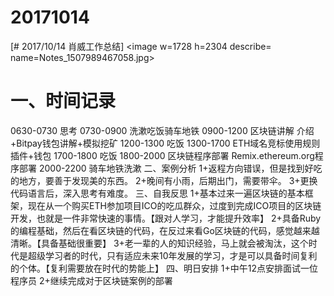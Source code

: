 # 20171014

[# 2017/10/14 肖威工作总结]
<image w=1728 h=2304 describe= name=Notes_1507989467058.jpg>
# 一、时间记录
0630-0730 思考
0730-0900 洗漱吃饭骑车地铁
0900-1200 区块链讲解
介绍+Bitpay钱包讲解+模拟挖矿
1200-1300 吃饭
1300-1700 ETH域名竞标使用规则
插件<metamask>+<myetherwalet>钱包
1700-1800 吃饭
1800-2000 区块链程序部署
Remix.ethereum.org程序部署
2000-2200 骑车地铁洗漱
二、案例分析
1+返程方向错误，但是找到好吃的地方，要善于发现美的东西。
2+晚间有小雨，后期出门，需要带伞。
3+更换代码语言后，深入思考有难度。
三、自我反思
1+基本过来一遍区块链的基本框架，现在从一个购买ETH参加项目ICO的吃瓜群众，过度到完成ICO项目的区块链开发，也就是一件非常快速的事情。【跟对人学习，才能提升效率】
2+具备Ruby的编程基础，然后在看区块链的代码，在反过来看Go区块链的代码，感觉越来越清晰。【具备基础很重要】
3+老一辈的人的知识经验，马上就会被淘汰，这个时代是超级学习者的时代，只有适应未来10年发展的学习，才是可以具备时间复利的个体。【复利需要放在时代的势能上】
四、明日安排
1+中午12点安排面试一位程序员
2+继续完成对于区块链案例的部署
